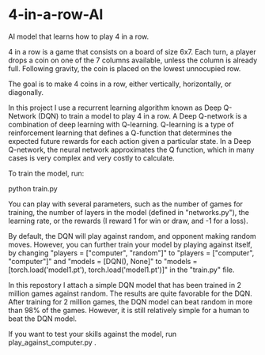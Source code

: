 # 4-in-a-row-AI

AI model that learns how to play 4 in a row.

4 in a row is a game that consists on a board of size 6x7. Each turn, a player drops a coin on one of the 7 columns available, unless the column is already full. Following gravity, the coin is placed on the lowest unnocupied row.

The goal is to make 4 coins in a row, either vertically, horizontally, or diagonally.

In this project I use a recurrent learning algorithm known as Deep Q-Network (DQN) to train a model to play 4 in a row. A Deep Q-network is a combination of deep learning with Q-learning. Q-learning is a type of reinforcement learning that defines a Q-function that determines the expected future rewards for each action given a particular state. In a Deep Q-network, the neural network approximates the Q function, which in many cases is very complex and very costly to calculate.

To train the model, run:

python train.py

You can play with several parameters, such as the number of games for training, the number of layers in the model (defined in "networks.py"), the learning rate, or the rewards (I reward 1 for win or draw, and -1 for a loss).

By default, the DQN will play against random, and opponent making random moves. However, you can further train your model by playing against itself, by changing "players = ["computer", "random"]" to "players = ["computer", "computer"]" and "models = [DQN(), None]" to "models = [torch.load('model1.pt'), torch.load('model1.pt')]" in the "train.py" file.

In this repostory I attach a simple DQN model that has been trained in 2 million games against random. The results are quite favorable for the DQN. After training for 2 million games, the DQN model can beat random in more than 98% of the games. However, it is still relatively simple for a human to beat the DQN model.

If you want to test your skills against the model, run play_against_computer.py .
